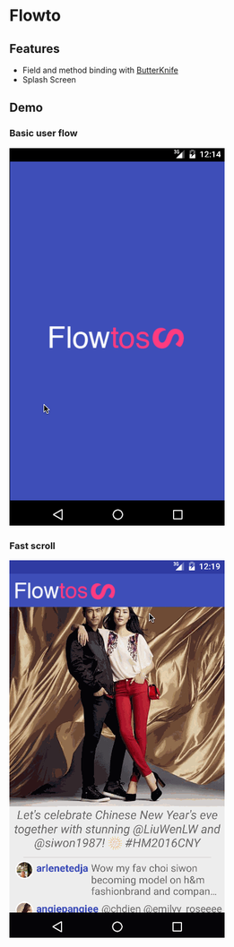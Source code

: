 # Flowto
## Features
- Field and method binding with [ButterKnife](http://jakewharton.github.io/butterknife/)
- Splash Screen


## Demo
### Basic user flow
![Alt text](/Resources/splashDemoDetail.gif)

### Fast scroll
![Alt text](/Resources/splashDemoFastScroll.gif "Smooth scrolling and placeholder images")

